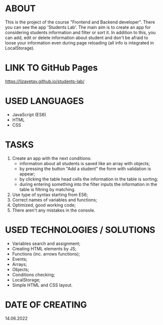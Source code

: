 # ABOUT
This is the project of the course "Frontend and Backend developer". There you can see the app 'Students Lab'. The main aim is to create an app for considering students information and filter or sort it. In addition to this, you can add, edit or delete information about student and don't be afraid to loose your information even during page reloading (all info is integrated in LocalStorage).
<!-- The task is from course "Frontend and Backend developer" by SkillBox -->

# LINK TO GitHub Pages
https://lizavetay.github.io/students-lab/

# USED LANGUAGES
- JavaScript (ES6)
- HTML
- CSS

# TASKS
1) Create an app with the next conditions:
    - information about all students is saved like an array with objects;
    - by pressing the button "Add a student" the form with validation is appear;
    - by clicking the table head cells the information in the table is sorting;
    - during entering something into the filter inputs the information in the table is filtring by matching.
2) Use type of syntax starting from ES6;
3) Correct names of variables and functions;
4) Optimized, good working code;
5) There aren't any mistakes in the console.

# USED TECHNOLOGIES / SOLUTIONS
- Variables search and assignment;
- Creating HTML elements by JS;
- Functions (inc. arrows functions);
- Events;
- Arrays;
- Objects;
- Conditions checking;
- LocalStorage;
- Simple HTML and CSS layout.

# DATE OF CREATING
14.06.2022